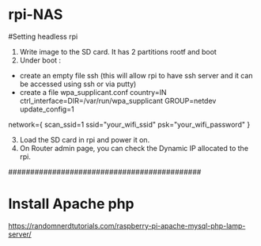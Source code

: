 # rpi-NAS

#Setting headless rpi
1) Write image to the SD card. It has 2 partitions rootf and boot
2) Under boot :
- create an empty file ssh (this will allow rpi to have ssh server and it can be accessed using ssh or via putty)
- create a file wpa_supplicant.conf 
country=IN
ctrl_interface=DIR=/var/run/wpa_supplicant GROUP=netdev
update_config=1

network={
scan_ssid=1
ssid="your_wifi_ssid"
psk="your_wifi_password"
}

3) Load the SD card in rpi and power it on.
4) On Router admin page, you can check the Dynamic IP allocated to the rpi.

############################################
# Install Apache php
https://randomnerdtutorials.com/raspberry-pi-apache-mysql-php-lamp-server/
